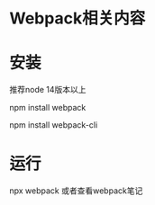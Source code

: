 # Webpack相关内容

# 安装
推荐node 14版本以上

npm install webpack 

npm install webpack-cli

# 运行 
npx webpack 或者查看webpack笔记